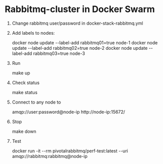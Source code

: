 # Rabbitmq-cluster in Docker Swarm

1. Change rabbitmq user/password in docker-stack-rabbitmq.yml

2. Add labels to nodes: 

    docker node update --label-add rabbitmq01=true node-1
    docker node update --label-add rabbitmq02=true node-2
    docker node update --label-add rabbitmq03=true node-3

3. Run

    make up
    
4. Check status 

    make status

5. Connect to any node to 

    amqp://user:password@node-ip
    http://node-ip:15672/

5. Stop

    make down
    
6. Test

    docker run -it --rm pivotalrabbitmq/perf-test:latest --uri amqp://rabbitmq:rabbitmq@node-ip
